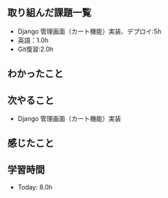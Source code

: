## 取り組んだ課題一覧
- Django 管理画面（カート機能）実装、デプロイ:5h
- 英語：1.0h
- Git復習:2.0h
## わかったこと

## 次やること
- Django 管理画面（カート機能）実装
## 感じたこと

## 学習時間
- Today: 8.0h